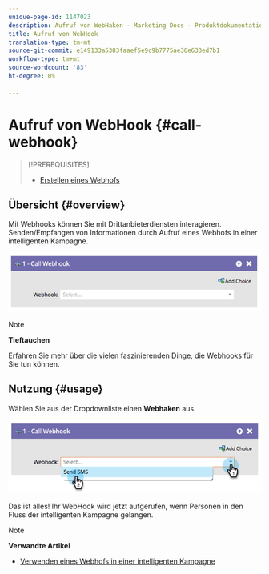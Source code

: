 ```yaml
---
unique-page-id: 1147023
description: Aufruf von WebHaken - Marketing Docs - Produktdokumentation
title: Aufruf von WebHook
translation-type: tm+mt
source-git-commit: e149133a5383faaef5e9c9b7775ae36e633ed7b1
workflow-type: tm+mt
source-wordcount: '83'
ht-degree: 0%

---
```



# Aufruf von WebHook {#call-webhook}

>[!PREREQUISITES]
>
>* [Erstellen eines Webhofs](../../../../product-docs/administration/additional-integrations/create-a-webhook.md)

>



## Übersicht {#overview}

Mit Webhooks können Sie mit Drittanbieterdiensten interagieren. Senden/Empfangen von Informationen durch Aufruf eines Webhofs in einer intelligenten Kampagne.

![](assets/image2014-9-22-15-3a4-3a7.png)

>[!NOTE]
>
>**Tieftauchen**
>
>Erfahren Sie mehr über die vielen faszinierenden Dinge, die [Webhooks](http://developers.marketo.com/documentation/webhooks/) für Sie tun können.

## Nutzung {#usage}

Wählen Sie aus der Dropdownliste einen **Webhaken** aus.

![](assets/image2014-9-22-15-3a4-3a25.png)

Das ist alles! Ihr WebHook wird jetzt aufgerufen, wenn Personen in den Fluss der intelligenten Kampagne gelangen.

>[!NOTE]
>
>**Verwandte Artikel**
>
>* [Verwenden eines Webhofs in einer intelligenten Kampagne](use-a-webhook-in-a-smart-campaign.md)

>



